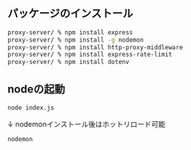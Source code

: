 ## パッケージのインストール

```bash
proxy-server/ % npm install express
proxy-server/ % npm install -g nodemon
proxy-server/ % npm install http-proxy-middleware
proxy-server/ % npm install express-rate-limit
proxy-server/ % npm install dotenv
```

## nodeの起動

```bash
node index.js
```

↓ nodemonインストール後はホットリロード可能


```bash
nodemon
```